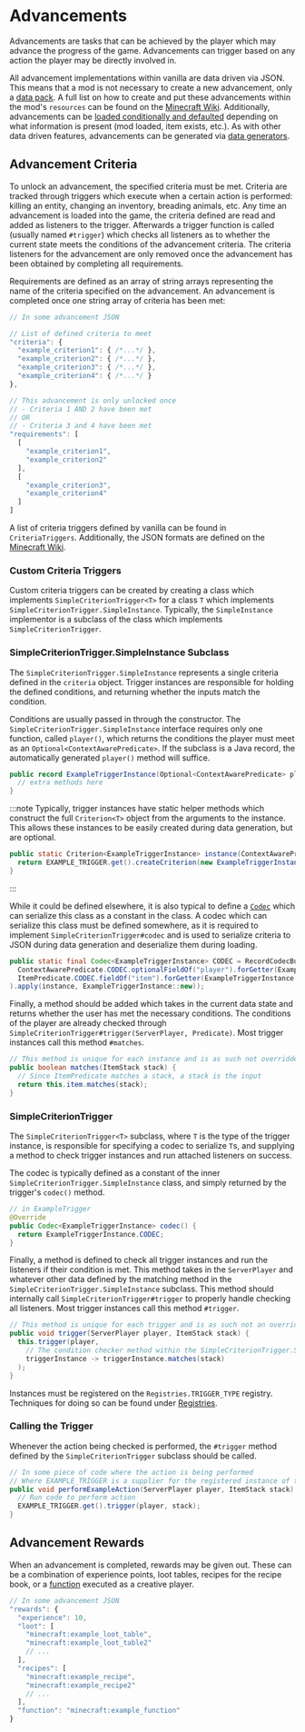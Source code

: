 Advancements
============

Advancements are tasks that can be achieved by the player which may advance the progress of the game. Advancements can trigger based on any action the player may be directly involved in.

All advancement implementations within vanilla are data driven via JSON. This means that a mod is not necessary to create a new advancement, only a [data pack][datapack]. A full list on how to create and put these advancements within the mod's `resources` can be found on the [Minecraft Wiki][wiki]. Additionally, advancements can be [loaded conditionally and defaulted][conditional] depending on what information is present (mod loaded, item exists, etc.). As with other data driven features, advancements can be generated via [data generators][datagen].

Advancement Criteria
--------------------

To unlock an advancement, the specified criteria must be met. Criteria are tracked through triggers which execute when a certain action is performed: killing an entity, changing an inventory, breading animals, etc. Any time an advancement is loaded into the game, the criteria defined are read and added as listeners to the trigger. Afterwards a trigger function is called (usually named `#trigger`) which checks all listeners as to whether the current state meets the conditions of the advancement criteria. The criteria listeners for the advancement are only removed once the advancement has been obtained by completing all requirements.

Requirements are defined as an array of string arrays representing the name of the criteria specified on the advancement. An advancement is completed once one string array of criteria has been met:

```js
// In some advancement JSON

// List of defined criteria to meet
"criteria": {
  "example_criterion1": { /*...*/ },
  "example_criterion2": { /*...*/ },
  "example_criterion3": { /*...*/ },
  "example_criterion4": { /*...*/ }
},

// This advancement is only unlocked once
// - Criteria 1 AND 2 have been met
// OR
// - Criteria 3 and 4 have been met
"requirements": [
  [
    "example_criterion1",
    "example_criterion2"
  ],
  [
    "example_criterion3",
    "example_criterion4"
  ]
]
```

A list of criteria triggers defined by vanilla can be found in `CriteriaTriggers`. Additionally, the JSON formats are defined on the [Minecraft Wiki][triggers].

### Custom Criteria Triggers

Custom criteria triggers can be created by creating a class which implements `SimpleCriterionTrigger<T>` for a class `T` which implements `SimpleCriterionTrigger.SimpleInstance`. Typically, the `SimpleInstance` implementor is a subclass of the class which implements `SimpleCriterionTrigger`.

### SimpleCriterionTrigger.SimpleInstance Subclass

The `SimpleCriterionTrigger.SimpleInstance` represents a single criteria defined in the `criteria` object. Trigger instances are responsible for holding the defined conditions, and returning whether the inputs match the condition.

Conditions are usually passed in through the constructor. The `SimpleCriterionTrigger.SimpleInstance` interface requires only one function, called `player()`, which returns the conditions the player must meet as an `Optional<ContextAwarePredicate>`. If the subclass is a Java record, the automatically generated `player()` method will suffice.

```java
public record ExampleTriggerInstance(Optional<ContextAwarePredicate> player, ItemPredicate item) implements SimpleCriterionTrigger.SimpleInstance {
  // extra methods here
}
```

:::note
Typically, trigger instances have static helper methods which construct the full `Criterion<T>` object from the arguments to the instance. This allows these instances to be easily created during data generation, but are optional.

```java
public static Criterion<ExampleTriggerInstance> instance(ContextAwarePredicate player, ItemPredicate item) {
  return EXAMPLE_TRIGGER.get().createCriterion(new ExampleTriggerInstance(Optional.of(player), item));
}
```
:::

While it could be defined elsewhere, it is also typical to define a [`Codec`][codec] which can serialize this class as a constant in the class.
A codec which can serialize this class must be defined somewhere, as it is required to implement `SimpleCriterionTrigger#codec` and is used to serialize criteria to JSON during data generation and deserialize them during loading.

```java
public static final Codec<ExampleTriggerInstance> CODEC = RecordCodecBuilder.create(instance -> instance.group(
  ContextAwarePredicate.CODEC.optionalFieldOf("player").forGetter(ExampleTriggerInstance::player),
  ItemPredicate.CODEC.fieldOf("item").forGetter(ExampleTriggerInstance::item)
).apply(instance, ExampleTriggerInstance::new));
```

Finally, a method should be added which takes in the current data state and returns whether the user has met the necessary conditions. The conditions of the player are already checked through `SimpleCriterionTrigger#trigger(ServerPlayer, Predicate)`. Most trigger instances call this method `#matches`.

```java
// This method is unique for each instance and is as such not overridden
public boolean matches(ItemStack stack) {
  // Since ItemPredicate matches a stack, a stack is the input
  return this.item.matches(stack);
}
```

### SimpleCriterionTrigger

The `SimpleCriterionTrigger<T>` subclass, where `T` is the type of the trigger instance, is responsible for specifying a codec to serialize `T`s, and supplying a method to check trigger instances and run attached listeners on success.

The codec is typically defined as a constant of the inner `SimpleCriterionTrigger.SimpleInstance` class, and simply returned by the trigger's `codec()` method.

```java
// in ExampleTrigger
@Override
public Codec<ExampleTriggerInstance> codec() {
  return ExampleTriggerInstance.CODEC;
}
```

Finally, a method is defined to check all trigger instances and run the listeners if their condition is met. This method takes in the `ServerPlayer` and whatever other data defined by the matching method in the `SimpleCriterionTrigger.SimpleInstance` subclass. This method should internally call `SimpleCriterionTrigger#trigger` to properly handle checking all listeners. Most trigger instances call this method `#trigger`.

```java
// This method is unique for each trigger and is as such not an override
public void trigger(ServerPlayer player, ItemStack stack) {
  this.trigger(player,
    // The condition checker method within the SimpleCriterionTrigger.SimpleInstance subclass
    triggerInstance -> triggerInstance.matches(stack)
  );
}
```

Instances must be registered on the `Registries.TRIGGER_TYPE` registry. Techniques for doing so can be found under [Registries][registration].

### Calling the Trigger

Whenever the action being checked is performed, the `#trigger` method defined by the `SimpleCriterionTrigger` subclass should be called.

```java
// In some piece of code where the action is being performed
// Where EXAMPLE_TRIGGER is a supplier for the registered instance of the custom criteria trigger
public void performExampleAction(ServerPlayer player, ItemStack stack) {
  // Run code to perform action
  EXAMPLE_TRIGGER.get().trigger(player, stack);
}
```

Advancement Rewards
-------------------

When an advancement is completed, rewards may be given out. These can be a combination of experience points, loot tables, recipes for the recipe book, or a [function] executed as a creative player.

```js
// In some advancement JSON
"rewards": {
  "experience": 10,
  "loot": [
    "minecraft:example_loot_table",
    "minecraft:example_loot_table2"
    // ...
  ],
  "recipes": [
    "minecraft:example_recipe",
    "minecraft:example_recipe2"
    // ...
  ],
  "function": "minecraft:example_function"
}
```

[datapack]: https://minecraft.wiki/w/Data_pack
[wiki]: https://minecraft.wiki/w/Advancement/JSON_format
[conditional]: ./conditional.md#implementations
[function]: https://minecraft.wiki/w/Function_(Java_Edition)
[triggers]: https://minecraft.wiki/w/Advancement/JSON_format#List_of_triggers
[datagen]: ../../datagen/server/advancements.md#advancement-generation
[codec]: ../../datastorage/codecs.md
[registration]: ../../concepts/registries.md#methods-for-registering
